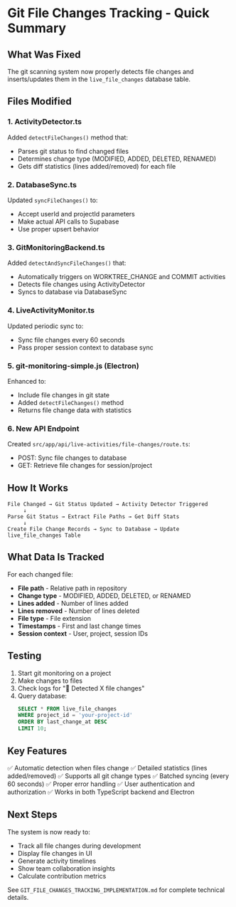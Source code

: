 # Git File Changes Tracking - Quick Summary

## What Was Fixed

The git scanning system now properly detects file changes and inserts/updates them in the `live_file_changes` database table.

## Files Modified

### 1. **ActivityDetector.ts**
Added `detectFileChanges()` method that:
- Parses git status to find changed files
- Determines change type (MODIFIED, ADDED, DELETED, RENAMED)
- Gets diff statistics (lines added/removed) for each file

### 2. **DatabaseSync.ts**
Updated `syncFileChanges()` to:
- Accept userId and projectId parameters
- Make actual API calls to Supabase
- Use proper upsert behavior

### 3. **GitMonitoringBackend.ts**
Added `detectAndSyncFileChanges()` that:
- Automatically triggers on WORKTREE_CHANGE and COMMIT activities
- Detects file changes using ActivityDetector
- Syncs to database via DatabaseSync

### 4. **LiveActivityMonitor.ts**
Updated periodic sync to:
- Sync file changes every 60 seconds
- Pass proper session context to database sync

### 5. **git-monitoring-simple.js** (Electron)
Enhanced to:
- Include file changes in git state
- Added `detectFileChanges()` method
- Returns file change data with statistics

### 6. **New API Endpoint**
Created `src/app/api/live-activities/file-changes/route.ts`:
- POST: Sync file changes to database
- GET: Retrieve file changes for session/project

## How It Works

```
File Changed → Git Status Updated → Activity Detector Triggered
     ↓
Parse Git Status → Extract File Paths → Get Diff Stats
     ↓
Create File Change Records → Sync to Database → Update live_file_changes Table
```

## What Data Is Tracked

For each changed file:
- **File path** - Relative path in repository
- **Change type** - MODIFIED, ADDED, DELETED, or RENAMED
- **Lines added** - Number of lines added
- **Lines removed** - Number of lines deleted
- **File type** - File extension
- **Timestamps** - First and last change times
- **Session context** - User, project, session IDs

## Testing

1. Start git monitoring on a project
2. Make changes to files
3. Check logs for "📁 Detected X file changes"
4. Query database:
   ```sql
   SELECT * FROM live_file_changes 
   WHERE project_id = 'your-project-id'
   ORDER BY last_change_at DESC
   LIMIT 10;
   ```

## Key Features

✅ Automatic detection when files change
✅ Detailed statistics (lines added/removed)
✅ Supports all git change types
✅ Batched syncing (every 60 seconds)
✅ Proper error handling
✅ User authentication and authorization
✅ Works in both TypeScript backend and Electron

## Next Steps

The system is now ready to:
- Track all file changes during development
- Display file changes in UI
- Generate activity timelines
- Show team collaboration insights
- Calculate contribution metrics

See `GIT_FILE_CHANGES_TRACKING_IMPLEMENTATION.md` for complete technical details.

